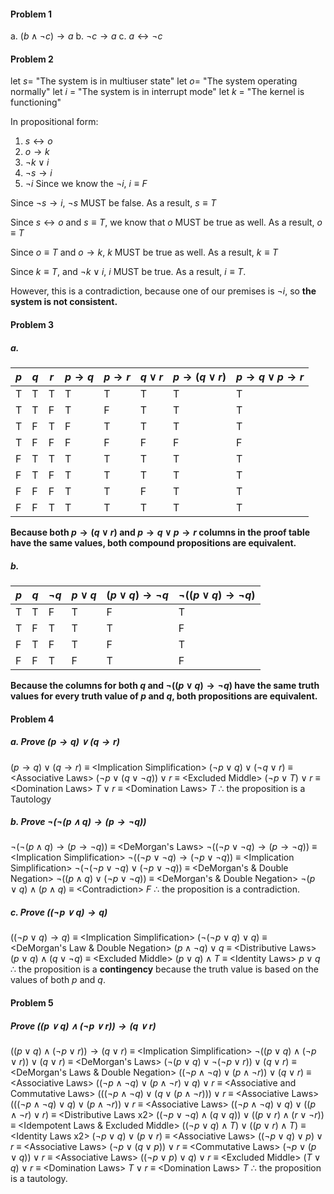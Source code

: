 #### Problem 1
   a. $(b\wedge \neg c)\to a$
   b. $\neg c \to a$
   c. $a \leftrightarrow\neg c$
#### Problem 2
   let $s =$ "The system is in multiuser state"
   let $o =$ "The system operating normally"
   let $i$ = "The system is in interrupt mode"
   let $k$ = "The kernel is functioning"
   
   In propositional form: 
   1. $s \leftrightarrow o$
   2. $o\to k$
   3. $\neg k\vee i$
   4. $\neg s\to i$
   5. $\neg i$
Since we know the $\neg i$, $i \equiv F$ 

Since $\neg s\to i$, $\neg s$ MUST be false. As a result, $s\equiv T$

Since $s\leftrightarrow o$ and $s\equiv T$, we know that $o$ MUST be true as well. As a result, $o\equiv T$

Since $o\equiv T$ and $o\to k$, $k$ MUST be true as well. As a result, $k\equiv T$ 

Since $k\equiv T$, and $\neg k\vee i$, $i$ MUST be true. As a result, $i\equiv T$. 

However, this is a contradiction, because one of our premises is $\neg i$, so **the system is not consistent.**
#### Problem 3
##### a. 
| $p$ | $q$ | $r$ | $p\to q$ | $p\to r$ | $q\vee r$ | $p\to(q\vee r)$ | $p\to q\vee p\to r$ |
| - | - | - | ---- | ---- | ---- | - | - |
| T | T | T | T | T | T | T | T |
| T | T | F | T | F | T | T | T |
| T | F | T | F | T | T | T | T |
| T | F | F | F | F | F | F | F |
| F | T | T | T | T | T | T | T |
| F | T | F | T | T | T | T | T |
| F | F | F | T | T | F | T | T |
| F | F | T | T | T | T | T | T |

**Because both $p\to(q\vee r)$ and $p\to q\vee p\to r$ columns in the proof table have the same values, both compound propositions are equivalent.**
##### b.
| $p$ | $q$ | $\neg q$ | $p\vee q$ | $(p\vee q)\to \neg q$ | $\neg((p\vee q)\to\neg q)$ |
| - | - | - |  --  | --------- | ------------ |
| T | T | F |   T  |     F     |       T      | 
| T | F | T |   T  |     T     |       F      | 
| F | T | F |   T  |     F     |       T      | 
| F | F | T |   F  |     T     |       F      | 

**Because the columns for both $q$ and $\neg((p\vee q)\to\neg q)$ have the same truth values for every truth value of $p$ and $q$, both propositions are equivalent.**
#### Problem 4
##### a. Prove $(p\to q)\vee (q\to r)$
$(p\to q)\vee (q\to r)$
$\equiv$ \<Implication Simplification>
$(\neg p \vee q) \vee(\neg q\vee r)$
$\equiv$ \<Associative Laws>
$(\neg p \vee (q\vee\neg q))\vee r$ 
$\equiv$ \<Excluded Middle>
$(\neg p \vee T) \vee r$
$\equiv$ \<Domination Laws>
$T\vee r$
$\equiv$ \<Domination Laws>
$T$
$\therefore$ the proposition is a Tautology
##### b. Prove $\neg(\neg(p\wedge q)\to (p\to \neg q))$
$\neg(\neg(p\wedge q)\to (p\to \neg q))$
$\equiv$ \<DeMorgan's Laws>
$\neg((\neg p\vee\neg q)\to (p\to \neg q))$
$\equiv$ \<Implication Simplification>
$\neg((\neg p\vee\neg q)\to (\neg p\vee\neg q))$
$\equiv$ \<Implication Simplification>
$\neg(\neg(\neg p\vee \neg q)\vee(\neg p\vee \neg q))$
$\equiv$ \<DeMorgan's & Double Negation>
$\neg((p\wedge q)\vee (\neg p\vee \neg q))$
$\equiv$ \<DeMorgan's & Double Negation>
$\neg(p\vee q)\wedge ( p\wedge q)$
$\equiv$ \<Contradiction>
$F$
$\therefore$ the proposition is a contradiction.
##### c. Prove $((\neg p\vee q)\to q)$
$((\neg p\vee q)\to q)$
$\equiv$ \<Implication Simplification>
$(\neg(\neg p\vee q)\vee q)$
$\equiv$ \<DeMorgan's Law & Double Negation>
$(p\wedge\neg q)\vee q$
$\equiv$ \<Distributive Laws>
$(p\vee q)\wedge(q\vee\neg q)$
$\equiv$ \<Excluded Middle>
$(p\vee q)\wedge T$
$\equiv$ \<Identity Laws>
$p\vee q$
$\therefore$ the proposition is a **contingency** because the truth value is based on the values of both $p$ and $q$.
#### Problem 5 
##### Prove $((p\vee q)\wedge (\neg p\vee r))\to (q\vee r)$
$((p\vee q)\wedge (\neg p\vee r))\to (q\vee r)$
$\equiv$ \<Implication Simplification>
$\neg((p\vee q)\wedge (\neg p\vee r))\vee(q\vee r)$
$\equiv$ \<DeMorgan's Laws>
$(\neg(p\vee q)\vee \neg(\neg p\vee r))\vee(q\vee r)$
$\equiv$ \<DeMorgan's Laws & Double Negation>
$((\neg p\wedge\neg q)\vee (p\wedge\neg r))\vee(q\vee r)$
$\equiv$ \<Associative Laws>
$((\neg p\wedge\neg q)\vee (p\wedge\neg r)\vee q)\vee r$
$\equiv$ \<Associative and Commutative Laws>
$(((\neg p\wedge\neg q)\vee(q\vee(p\wedge\neg r)))\vee r$
$\equiv$  \<Associative Laws>
$(((\neg p\wedge \neg q)\vee q)\vee(p\wedge\neg r))\vee r$
$\equiv$ \<Associative Laws>
$((\neg p\wedge \neg q)\vee q)\vee((p\wedge\neg r)\vee r)$
$\equiv$ \<Distributive Laws x2>
$((\neg p\vee \neg q)\wedge(q\vee q))\vee((p\vee r)\wedge(r\vee\neg r))$
$\equiv$ \<Idempotent Laws & Excluded Middle>
$((\neg p\vee q)\wedge T)\vee((p\vee r)\wedge T)$
$\equiv$ \<Identity Laws x2>
$(\neg p\vee q)\vee (p\vee r)$
$\equiv$ \<Associative Laws>
$((\neg p\vee q)\vee p)\vee r$
$\equiv$ \<Associative Laws>
$(\neg p\vee (q\vee p))\vee r$
$\equiv$ \<Commutative Laws>
$(\neg p\vee (p\vee q))\vee r$
$\equiv$ \<Associative Laws>
$((\neg p\vee p)\vee q)\vee r$
$\equiv$ \<Excluded Middle>
$(T\vee q)\vee r$
$\equiv$ \<Domination Laws>
$T\vee r$
$\equiv$ \<Domination Laws>
$T$
$\therefore$ the proposition is a tautology.